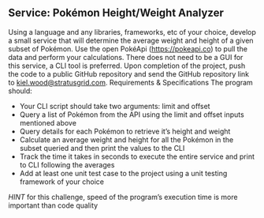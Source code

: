 ## Service: Pokémon Height/Weight Analyzer
Using a language and any libraries, frameworks, etc of your choice, develop a small service that
will determine the average weight and height of a given subset of Pokémon. Use the open
PokéApi (https://pokeapi.co) to pull the data and perform your calculations. There does not
need to be a GUI for this service, a CLI tool is preferred. Upon completion of the project,
push the code to a public GitHub repository and send the GitHub repository link to
kiel.wood@stratusgrid.com.
Requirements & Specifications
The program should:
- Your CLI script should take two arguments: limit and offset
- Query a list of Pokémon from the API using the limit and offset inputs mentioned above
- Query details for each Pokémon to retrieve it’s height and weight
- Calculate an average weight and height for all the Pokémon in the subset queried and
then print the values to the CLI
- Track the time it takes in seconds to execute the entire service and print to CLI following
the averages
- Add at least one unit test case to the project using a unit testing framework of your
choice

*HINT* for this challenge, speed of the program’s execution time is more important than code
quality